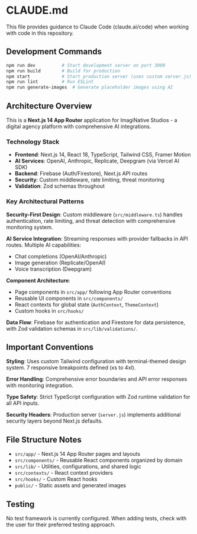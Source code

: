 # CLAUDE.md

This file provides guidance to Claude Code (claude.ai/code) when working with code in this repository.

## Development Commands

```bash
npm run dev          # Start development server on port 3000
npm run build        # Build for production
npm start            # Start production server (uses custom server.js)
npm run lint         # Run ESLint
npm run generate-images  # Generate placeholder images using AI
```

## Architecture Overview

This is a **Next.js 14 App Router** application for ImagiNative Studios - a digital agency platform with comprehensive AI integrations.

### Technology Stack

- **Frontend**: Next.js 14, React 18, TypeScript, Tailwind CSS, Framer Motion
- **AI Services**: OpenAI, Anthropic, Replicate, Deepgram (via Vercel AI SDK)
- **Backend**: Firebase (Auth/Firestore), Next.js API routes
- **Security**: Custom middleware, rate limiting, threat monitoring
- **Validation**: Zod schemas throughout

### Key Architectural Patterns

**Security-First Design**: Custom middleware (`src/middleware.ts`) handles authentication, rate limiting, and threat detection with comprehensive monitoring system.

**AI Service Integration**: Streaming responses with provider fallbacks in API routes. Multiple AI capabilities:

- Chat completions (OpenAI/Anthropic)
- Image generation (Replicate/OpenAI)  
- Voice transcription (Deepgram)

**Component Architecture**:

- Page components in `src/app/` following App Router conventions
- Reusable UI components in `src/components/`
- React contexts for global state (`AuthContext`, `ThemeContext`)
- Custom hooks in `src/hooks/`

**Data Flow**: Firebase for authentication and Firestore for data persistence, with Zod validation schemas in `src/lib/validations/`.

## Important Conventions

**Styling**: Uses custom Tailwind configuration with terminal-themed design system. 7 responsive breakpoints defined (xs to 4xl).

**Error Handling**: Comprehensive error boundaries and API error responses with monitoring integration.

**Type Safety**: Strict TypeScript configuration with Zod runtime validation for all API inputs.

**Security Headers**: Production server (`server.js`) implements additional security layers beyond Next.js defaults.

## File Structure Notes

- `src/app/` - Next.js 14 App Router pages and layouts
- `src/components/` - Reusable React components organized by domain
- `src/lib/` - Utilities, configurations, and shared logic
- `src/contexts/` - React context providers
- `src/hooks/` - Custom React hooks
- `public/` - Static assets and generated images

## Testing

No test framework is currently configured. When adding tests, check with the user for their preferred testing approach.

